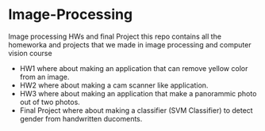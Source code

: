 # Image-Processing
Image processing HWs and final Project
this repo contains all the homeworka and projects that we made in image processing and computer vision course
<ul>

  <li> HW1 where about making an application that can remove yellow color from an image. </li>

  <li> HW2 where about making a cam scanner like application. </li>

  <li> HW3 where about making an application that make a panorammic photo out of two photos. </li>

  <li> Final Project where about making a classifier (SVM Classifier) to detect gender from handwritten ducoments.</li>
  
</ul>
